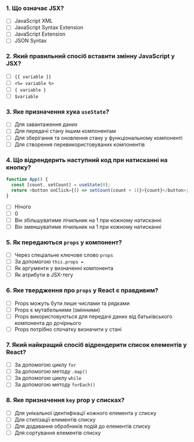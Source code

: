 ### 1. Що означає JSX?

- [ ] JavaScript XML
- [ ] JavaScript Syntax Extension
- [ ] JavaScript Extension
- [ ] JSON Syntax

### 2. Який правильний спосіб вставити змінну JavaScript у JSX?

- [ ] `{{ variable }}`
- [ ] `<%= variable %>`
- [ ] `{ variable }`
- [ ] `$variable`

### 3. Яке призначення хука `useState`?

- [ ] Для завантаження даних
- [ ] Для передачі стану іншим компонентам
- [ ] Для зберігання та оновлення стану у функціональному компоненті
- [ ] Для створення перевикористовуваних компонентів
### 4. Що відрендерить наступний код при натисканні на кнопку?

```javascript
function App() {
  const [count, setCount] = useState(0);
  return <button onClick={() => setCount(count + 1)}>{count}</button>;
}
```

- [ ] Нічого
- [ ] 0
- [ ] Він збільшуватиме лічильник на 1 при кожному натисканні
- [ ] Він зменшуватиме лічильник на 1 при кожному натисканні

### 5. Як передаються `props` у компонент?

- [ ] Через спеціальне ключове слово `props`
- [ ] За допомогою `this.props =`
- [ ] Як аргументи у визначенні компонента
- [ ] Як атрибути в JSX-тегу

### 6. Яке твердження про `props` у React є правдивим?

- [ ] Props можуть бути лише числами та рядками
- [ ] Props є мутабельними (змінними)
- [ ] Props використовуються для передачі даних від батьківського компонента до дочірнього
- [ ] Props потрібно спочатку визначити у стані

### 7. Який найкращий спосіб відрендерити список елементів у React?

- [ ] За допомогою циклу `for`
- [ ] За допомогою методу `.map()`
- [ ] За допомогою циклу `while`
- [ ] За допомогою методу `forEach()`
### 8. Яке призначення `key` prop у списках?

- [ ] Для унікальної ідентифікації кожного елемента у списку
- [ ] Для стилізації елементів списку
- [ ] Для додавання обробників подій до елементів списку
- [ ] Для сортування елементів списку